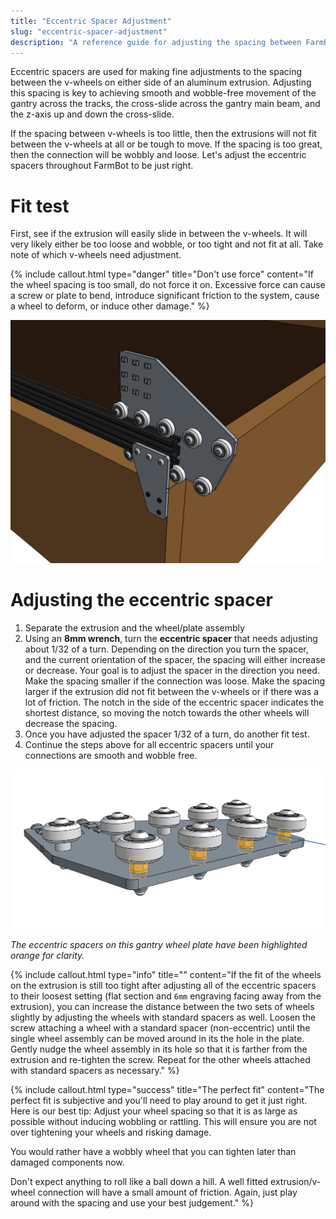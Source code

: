 ```yaml
---
title: "Eccentric Spacer Adjustment"
slug: "eccentric-spacer-adjustment"
description: "A reference guide for adjusting the spacing between FarmBot's V-wheels"
---
```


Eccentric spacers are used for making fine adjustments to the spacing between the v-wheels on either side of an aluminum extrusion. Adjusting this spacing is key to achieving smooth and wobble-free movement of the gantry across the tracks, the cross-slide across the gantry main beam, and the z-axis up and down the cross-slide.

If the spacing between v-wheels is too little, then the extrusions will not fit between the v-wheels at all or be tough to move. If the spacing is too great, then the connection will be wobbly and loose. Let's adjust the eccentric spacers throughout FarmBot to be just right.

# Fit test
First, see if the extrusion will easily slide in between the v-wheels. It will very likely either be too loose and wobble, or too tight and not fit at all. Take note of which v-wheels need adjustment.

{%
include callout.html
type="danger"
title="Don't use force"
content="If the wheel spacing is too small, do not force it on. Excessive force can cause a screw or plate to bend, introduce significant friction to the system, cause a wheel to deform, or induce other damage."
%}



![Screen Shot 2017-02-27 at 12.31.59 PM.png](_images/Screen_Shot_2017-02-27_at_12.31.59_PM.png)

# Adjusting the eccentric spacer
1. Separate the extrusion and the wheel/plate assembly
2. Using an **8mm wrench**, turn the **eccentric spacer** that needs adjusting about 1/32 of a turn. Depending on the direction you turn the spacer, and the current orientation of the spacer, the spacing will either increase or decrease. Your goal is to adjust the spacer in the direction you need. Make the spacing smaller if the connection was loose. Make the spacing larger if the extrusion did not fit between the v-wheels or if there was a lot of friction. The notch in the side of the eccentric spacer indicates the shortest distance, so moving the notch towards the other wheels will decrease the spacing.
3. Once you have adjusted the spacer 1/32 of a turn, do another fit test.
4. Continue the steps above for all eccentric spacers until your connections are smooth and wobble free.

![Screen Shot 2017-02-27 at 12.39.03 PM.png](_images/Screen_Shot_2017-02-27_at_12.39.03_PM.png)

_The eccentric spacers on this gantry wheel plate have been highlighted orange for clarity._



{%
include callout.html
type="info"
title=""
content="If the fit of the wheels on the extrusion is still too tight after adjusting all of the eccentric spacers to their loosest setting (flat section and `6mm` engraving facing away from the extrusion), you can increase the distance between the two sets of wheels slightly by adjusting the wheels with standard spacers as well. Loosen the screw attaching a wheel with a standard spacer (non-eccentric) until the single wheel assembly can be moved around in its the hole in the plate. Gently nudge the wheel assembly in its hole so that it is farther from the extrusion and re-tighten the screw. Repeat for the other wheels attached with standard spacers as necessary."
%}



{%
include callout.html
type="success"
title="The perfect fit"
content="The perfect fit is subjective and you'll need to play around to get it just right. Here is our best tip: Adjust your wheel spacing so that it is as large as possible without inducing wobbling or rattling. This will ensure you are not over tightening your wheels and risking damage.

You would rather have a wobbly wheel that you can tighten later than damaged components now.

Don't expect anything to roll like a ball down a hill. A well fitted extrusion/v-wheel connection will have a small amount of friction. Again, just play around with the spacing and use your best judgement."
%}

